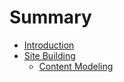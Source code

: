 # Summary

* [Introduction](README.md)
* [Site Building](chapter1.md)
  * [Content Modeling](chapter1/content-modeling.md)

